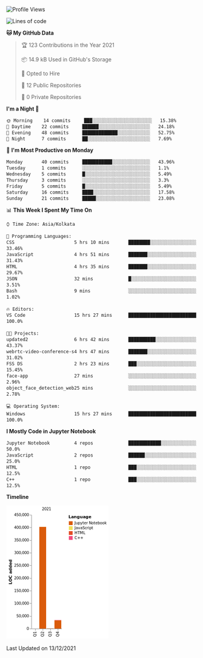 <!--START_SECTION:waka-->
![Profile Views](http://img.shields.io/badge/Profile%20Views-2-blue)

![Lines of code](https://img.shields.io/badge/From%20Hello%20World%20I%27ve%20Written-437%20Thousand%20lines%20of%20code-blue)

**🐱 My GitHub Data** 

> 🏆 123 Contributions in the Year 2021
 > 
> 📦 14.9 kB Used in GitHub's Storage 
 > 
> 💼 Opted to Hire
 > 
> 📜 12 Public Repositories 
 > 
> 🔑 0 Private Repositories  
 > 
**I'm a Night 🦉** 

```text
🌞 Morning    14 commits     ███░░░░░░░░░░░░░░░░░░░░░░   15.38% 
🌆 Daytime    22 commits     ██████░░░░░░░░░░░░░░░░░░░   24.18% 
🌃 Evening    48 commits     █████████████░░░░░░░░░░░░   52.75% 
🌙 Night      7 commits      ██░░░░░░░░░░░░░░░░░░░░░░░   7.69%

```
📅 **I'm Most Productive on Monday** 

```text
Monday       40 commits     ███████████░░░░░░░░░░░░░░   43.96% 
Tuesday      1 commits      ░░░░░░░░░░░░░░░░░░░░░░░░░   1.1% 
Wednesday    5 commits      █░░░░░░░░░░░░░░░░░░░░░░░░   5.49% 
Thursday     3 commits      ░░░░░░░░░░░░░░░░░░░░░░░░░   3.3% 
Friday       5 commits      █░░░░░░░░░░░░░░░░░░░░░░░░   5.49% 
Saturday     16 commits     ████░░░░░░░░░░░░░░░░░░░░░   17.58% 
Sunday       21 commits     █████░░░░░░░░░░░░░░░░░░░░   23.08%

```


📊 **This Week I Spent My Time On** 

```text
⌚︎ Time Zone: Asia/Kolkata

💬 Programming Languages: 
CSS                      5 hrs 10 mins       ████████░░░░░░░░░░░░░░░░░   33.46% 
JavaScript               4 hrs 51 mins       ███████░░░░░░░░░░░░░░░░░░   31.43% 
HTML                     4 hrs 35 mins       ███████░░░░░░░░░░░░░░░░░░   29.67% 
JSON                     32 mins             █░░░░░░░░░░░░░░░░░░░░░░░░   3.51% 
Bash                     9 mins              ░░░░░░░░░░░░░░░░░░░░░░░░░   1.02%

🔥 Editors: 
VS Code                  15 hrs 27 mins      █████████████████████████   100.0%

🐱‍💻 Projects: 
updated2                 6 hrs 42 mins       ██████████░░░░░░░░░░░░░░░   43.37% 
webrtc-video-conference-s4 hrs 47 mins       ███████░░░░░░░░░░░░░░░░░░   31.02% 
FSS DS                   2 hrs 23 mins       ███░░░░░░░░░░░░░░░░░░░░░░   15.45% 
face-app                 27 mins             ░░░░░░░░░░░░░░░░░░░░░░░░░   2.96% 
object_face_detection_web25 mins             ░░░░░░░░░░░░░░░░░░░░░░░░░   2.78%

💻 Operating System: 
Windows                  15 hrs 27 mins      █████████████████████████   100.0%

```

**I Mostly Code in Jupyter Notebook** 

```text
Jupyter Notebook         4 repos             ████████████░░░░░░░░░░░░░   50.0% 
JavaScript               2 repos             ██████░░░░░░░░░░░░░░░░░░░   25.0% 
HTML                     1 repo              ███░░░░░░░░░░░░░░░░░░░░░░   12.5% 
C++                      1 repo              ███░░░░░░░░░░░░░░░░░░░░░░   12.5%

```


**Timeline**

![Chart not found](https://raw.githubusercontent.com/ThejaswinS/ThejaswinS/main/charts/bar_graph.png) 


 Last Updated on 13/12/2021
<!--END_SECTION:waka-->






